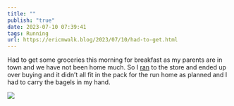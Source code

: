 ```yaml
---
title: ""
publish: "true"
date: 2023-07-10 07:39:41
tags: Running
url: https://ericmwalk.blog/2023/07/10/had-to-get.html
---
```


Had to get some groceries this morning for breakfast as my parents are in town and we have not been home much. So I [ran](https://strava.com/activities/9423613400) to the store and ended up over buying and it didn’t all fit in the pack for the run home as planned and I had to carry the bagels in my hand.

![](https://ericmwalk.blog/uploads/2023/17de10e681.jpg)